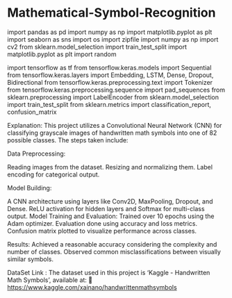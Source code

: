 # Mathematical-Symbol-Recognition

import pandas as pd
import numpy as np
import matplotlib.pyplot as plt
import seaborn as sns
import os
import zipfile
import numpy as np
import cv2
from sklearn.model_selection import train_test_split
import matplotlib.pyplot as plt
import random

import tensorflow as tf
from tensorflow.keras.models import Sequential
from tensorflow.keras.layers import Embedding, LSTM, Dense, Dropout, Bidirectional
from tensorflow.keras.preprocessing.text import Tokenizer
from tensorflow.keras.preprocessing.sequence import pad_sequences
from sklearn.preprocessing import LabelEncoder
from sklearn.model_selection import train_test_split
from sklearn.metrics import classification_report, confusion_matrix

Explanation:
This project utilizes a Convolutional Neural Network (CNN) for classifying grayscale images of handwritten math symbols into one of 82 possible classes. The steps taken include:

Data Preprocessing:

Reading images from the dataset.
Resizing and normalizing them.
Label encoding for categorical output.

Model Building:

A CNN architecture using layers like Conv2D, MaxPooling, Dropout, and Dense.
ReLU activation for hidden layers and Softmax for multi-class output.
Model Training and Evaluation:
Trained over 10 epochs using the Adam optimizer.
Evaluation done using accuracy and loss metrics.
Confusion matrix plotted to visualize performance across classes.

Results:
Achieved a reasonable accuracy considering the complexity and number of classes.
Observed common misclassifications between visually similar symbols.

DataSet Link : The dataset used in this project is ‘Kaggle - Handwritten Math Symbols’, available at: 📎 https://www.kaggle.com/xainano/handwrittenmathsymbols
